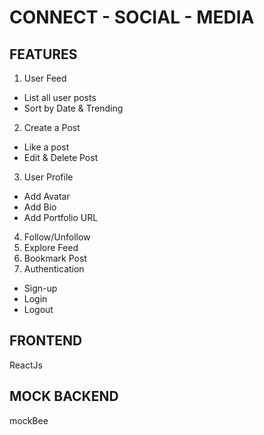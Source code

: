 # CONNECT - SOCIAL - MEDIA

## FEATURES

1. User Feed
 - List all user posts
 - Sort by Date & Trending
2. Create a Post
 - Like a post
 - Edit & Delete Post
3. User Profile
 - Add Avatar
 - Add Bio
 - Add Portfolio URL
4. Follow/Unfollow
5. Explore Feed
6. Bookmark Post
7. Authentication
  - Sign-up
  - Login
  - Logout

## FRONTEND
ReactJs


## MOCK BACKEND
mockBee
